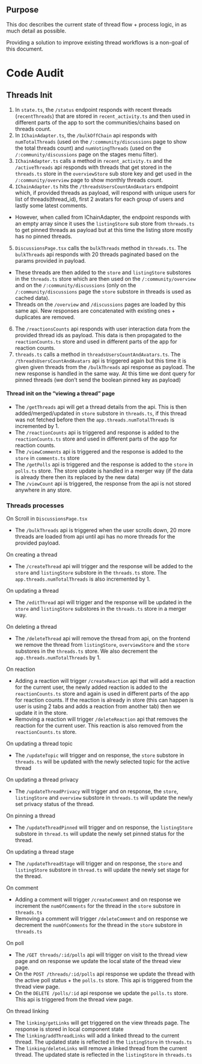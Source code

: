 ## Purpose
This doc describes the current state of thread flow + process logic, in as much detail as possible.

Providing a solution to improve existing thread workflows is a non-goal of this document.

# Code Audit
## Threads Init

1. In `state.ts`, the `/status` endpoint responds with recent threads (`recentThreads`) that are stored in `recent_activity.ts` and then used in different parts of the app to sort the communities/chains based on threads count.
2. In `IChainAdapter.ts`, the `/bulkOffChain` api responds with `numTotalThreads` (used on the `/:community/discussions` page to show the total threads count) and `numVotingThreads` (used on the `/:community/discussions` page on the stages menu filter).
3. `IChainAdapter.ts` calls a method in `recent_activity.ts` and the `/activeThreads` api responds with threads that get stored in the `threads.ts` store in the `overviewStore` sub store key and get used in the `/:community/overview` page to show monthly threads count.
4. `IChainAdapter.ts` hits the `/threadsUsersCountAndAvatars` endpoint which, if provided threads as payload, will respond with unique users for list of threads(thread_id), first 2 avatars for each group of users and lastly some latest comments. 
  - However, when called from IChainAdapter, the endpoint responds with an empty array since it uses the `listingStore` sub store from `threads.ts` to get pinned threads as payload but at this time the listing store mostly has no pinned threads.
5. `DiscussionsPage.tsx` calls the `bulkThreads` method in `threads.ts`. The `bulkThreads` api responds with 20 threads paginated based on the params provided in payload. 
  - These threads are then added to the `store` and `listingStore` substores in the `threads.ts` store which are then used on the `/:community/overview` and on the `/:community/discussions` (only on the `/:community/discussions` page the `store` substore in threads is used as cached data). 
  - Threads on the `/overview` and `/discussions` pages are loaded by this same api. New responses are concatenated with existing ones + duplicates are removed.
6. The `/reactionsCounts` api responds with user interaction data from the provided thread ids as payload. This data is then propagated to the `reactionCounts.ts` store and used in different parts of the app for reaction counts.
7. `threads.ts` calls a method in `threadsUsersCountAndAvatars.ts`. The `/threadsUsersCountAndAvatars` api is triggered again but this time it is given given threads from the `/bulkThreads` api response as payload. The new response is handled in the same way. At this time we dont query for pinned threads (we don’t send the boolean pinned key as payload)

#### Thread init on the “viewing a thread” page

- The `/getThreads` api will get a thread details from the api. This is then added/merged/updated in `store` substore in `threads.ts`, if this thread was not fetched before then the `app.threads.numTotalThreads` is incremented by 1.
- The `/reactionCounts` api is triggered and response is added to the `reactionCounts.ts` store and used in different parts of the app for reaction counts.
- The `/viewComments` api is triggered and the response is added to the `store` in `comments.ts` store
- The `/getPolls` api is triggered and the response is added to the `store` in `polls.ts` store. The store update is handled in a merger way (if the data is already there then its replaced by the new data)
- The `/viewCount` api is triggered, the response from the api is not stored anywhere in any store.

### Threads processes

On Scroll in `DiscussionsPage.tsx`
- The `/bulkThreads` api is triggered when the user scrolls down, 20 more threads are loaded from api until api has no more threads for the provided payload.

On creating a thread
- The `/createThread` api will trigger and the response will be added to the `store` and `listingStore` substore in the `threads.ts` store. The `app.threads.numTotalThreads` is also incremented by 1.

On updating a thread
- The `/editThread` api will trigger and the response will be updated in the `store` and `listingStore` substores in the `threads.ts` store in a merger way.

On deleting a thread
- The `/deleteThread` api will remove the thread from api, on the frontend we remove the thread from `listingStore`, `overviewStore` and the `store` substores in the `threads.ts` store. We also decrement the `app.threads.numTotalThreads` by 1.

On reaction
- Adding a reaction will trigger `/createReaction` api that will add a reaction for the current user, the newly added reaction is added to the `reactionCounts.ts` store and again is used in different parts of the app for reaction counts. If the reaction is already in store (this can happen is user is using 2 tabs and adds a reaction from another tab) then we update it in the store.
- Removing a reaction will trigger `/deleteReaction` api that removes the reaction for the current user. This reaction is also removed from the `reactionCounts.ts` store.

On updating a thread topic
- The `/updateTopic` will trigger and on response, the `store` substore in `threads.ts` will be updated with the newly selected topic for the active thread

On updating a thread privacy
- The `/updateThreadPrivacy` will trigger and on response, the `store`, `listingStore` and `overview` substore in `threads.ts` will update the newly set privacy status of the thread.

On pinning a thread
- The `/updateThreadPinned` will trigger and on response, the `listingStore` substore in `thread.ts` will update the newly set pinned status for the thread.

On updating a thread stage
- The `/updateThreadStage` will trigger and on response, the `store` and `listingStore` substore in `thread.ts` will update the newly set stage for the thread.

On comment
- Adding a comment will trigger `/createComment` and on response we increment the `numOfComments` for the thread in the `store` substore in `threads.ts`
- Removing a comment will trigger `/deleteComment` and on response we decrement the `numOfComments` for the thread in the `store` substore in `threads.ts`

On poll
- The `/GET threads/:id/polls` api will trigger on visit to the thread view page and on response we update the local state of the thread view page.
- On the `POST /threads/:id/polls` api response we update the thread with the active poll status + the `polls.ts` store. This api is triggered from the thread view page.
- On the `DELETE /polls/:id` api response we update the `polls.ts` store. This api is triggered from the thread view page.

On thread linking
- The `linking/getLinks` will get triggered on the view threads page. The response is stored in local component state
- The `linking/addThreadLinks` will add a linked thread to the current thread. The updated state is reflected in the `listingStore` in `threads.ts`
- The `linking/deleteLinks` will remove a linked thread from the current thread. The updated state is reflected in the `listingStore` in `threads.ts`

